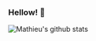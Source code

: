 ### Hellow! 👋


![Mathieu's github stats](https://github-readme-stats.vercel.app/api?username=cicero-mt&count_private=true&show_icons=true?theme=black)
<!--
**cicero-mt/cicero-mt** is a ✨ _special_ ✨ repository because its `README.md` (this file) appears on your GitHub profile.

Here are some ideas to get you started:

- 🔭 I’m currently working on ...
- 🌱 I’m currently learning ...
- 👯 I’m looking to collaborate on ...
- 🤔 I’m looking for help with ...
- 💬 Ask me about ...
- 📫 How to reach me: ...
- 😄 Pronouns: ...
- ⚡ Fun fact: ...
-->

